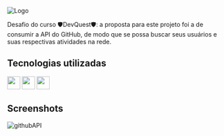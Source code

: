 
![Logo](https://user-images.githubusercontent.com/74621925/179307870-c3122fac-b5d5-4185-a32c-4d483ac435f5.png)


Desafio do curso 🛡DevQuest🛡: a proposta para este projeto foi a de consumir a API do GitHub, de modo que se possa buscar seus usuários e suas respectivas atividades na rede. 
## Tecnologias utilizadas

<p>
   <img height="30" src="https://cdn.jsdelivr.net/gh/devicons/devicon/icons/html5/html5-original.svg" />
   <img height="30" src="https://cdn.jsdelivr.net/gh/devicons/devicon/icons/css3/css3-original.svg" />
   <img height="30" src="https://cdn.jsdelivr.net/gh/devicons/devicon/icons/javascript/javascript-original.svg" />
</p>


## Screenshots

![githubAPI](https://user-images.githubusercontent.com/74621925/179309875-49e274b9-9f80-4f73-9818-09534ca92851.gif)
